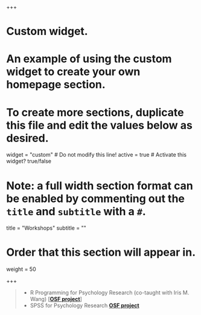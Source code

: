 +++
# Custom widget.
# An example of using the custom widget to create your own homepage section.
# To create more sections, duplicate this file and edit the values below as desired.
widget = "custom"  # Do not modify this line!
active = true  # Activate this widget? true/false

# Note: a full width section format can be enabled by commenting out the `title` and `subtitle` with a `#`.
title = "Workshops"
subtitle = ""

# Order that this section will appear in.
weight = 50

+++

> * R Programming for Psychology Research (co-taught with Iris M. Wang) [[**OSF project**](https://osf.io/xj7cq/)]
> * SPSS for Psychology Research [**OSF project**](https://osf.io/peq8t/)
